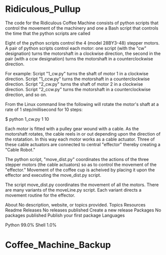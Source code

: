 # Ridiculous_Pullup

The code for the Ridiculous Coffee Machine consists of python scripts that control the movement of the machinery and one a Bash script that controls the time that the python scripts are called

Eight of the python scripts control the 4 (model 28BY3-48) stepper motors. A pair of python scripts control each motor: one script (with the "cw" designation) turns the motorshaft in a clockwise direction, the second in the pair (with a ccw designation) turns the motorshaft in a counterclockwise direction.

For example: 
Script "1_cw.py" turns the shaft of motor 1 in a clockwise direction.
Script "1_ccw.py" turns the motorshaft in a counterclockwise direction.
Script "2_cw.py" turns the shaft of motor 2 in a clockwise direction.
Script "2_ccw.py" turns the motorshaft in a counterclockwise direction, and so on.

From the Linux command line the following will rotate the motor's shaft at a rate of 1 step/millisecond for 10 steps:

$ python 1_cw.py 1 10

Each motor is fitted with a pulley gear wound with a cable. As the motorshaft rotates, the cable reels in or out depending upon the direction of the rotatation. In this way each motor works as a cable actuator. Three of these cable actuators are connected to central "effector" thereby creating a "Cable Robot."

The python script, "move_dist.py" coordinates the actions of the three stepper motors (the cable actuators) so as to control the movement of the "effector." Movement of the coffee cup is acheived by placing it upon the effector and executing the move_dist.py script.

The script move_dist.py coordinates the movement of all the motors. There are many variants of the moveLine.py script. Each variant directs a movement routine for the effector. 

About
No description, website, or topics provided.
Topics
Resources
Readme
Releases
No releases published
Create a new release
Packages
No packages published
Publish your first package
Languages

Python 99.0%
Shell 1.0%
# Coffee_Machine_Backup
